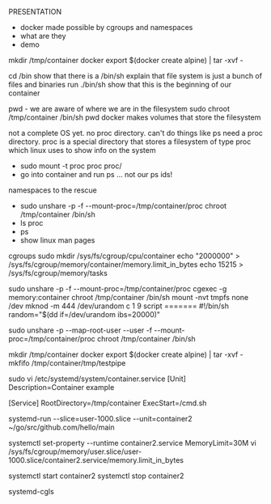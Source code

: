 



PRESENTATION
- docker made possible by cgroups and namespaces
- what are they
- demo


mkdir /tmp/container
docker export $(docker create alpine) | tar -xvf -

cd /bin show that there is a /bin/sh
explain that file system is just a bunch of files and binaries
run ./bin/sh
show that this is the beginning of our container


pwd - we are aware of where we are in the filesystem
sudo chroot /tmp/container /bin/sh
pwd
docker makes volumes that store the filesystem

not a complete OS yet. no proc directory. can't do things like ps
need a proc directory. proc is a special directory that stores a filesystem of type proc which linux uses to show info on the system
- sudo mount -t proc proc proc/
- go into container and run ps ... not our ps ids!


namespaces to the rescue
- sudo unshare -p -f --mount-proc=/tmp/container/proc chroot /tmp/container /bin/sh
- ls proc
- ps
- show linux man pages

cgroups
sudo mkdir /sys/fs/cgroup/cpu/container
echo "2000000" > /sys/fs/cgroup/memory/container/memory.limit_in_bytes
echo 15215 > /sys/fs/cgroup/memory/tasks



sudo unshare -p -f --mount-proc=/tmp/container/proc cgexec -g memory:container chroot /tmp/container /bin/sh
mount -nvt tmpfs none /dev
mknod -m 444 /dev/urandom c 1 9
script =======
#!/bin/sh
random="$(dd if=/dev/urandom ibs=20000)"





sudo unshare -p --map-root-user --user -f --mount-proc=/tmp/container/proc chroot /tmp/container /bin/sh





mkdir /tmp/container
docker export $(docker create alpine) | tar -xvf -
mkfifo /tmp/container/tmp/testpipe

sudo vi /etc/systemd/system/container.service
[Unit]
Description=Container example

[Service]
RootDirectory=/tmp/container
ExecStart=/cmd.sh


systemd-run --slice=user-1000.slice --unit=container2 ~/go/src/github.com/hello/main

systemctl set-property --runtime container2.service MemoryLimit=30M
vi /sys/fs/cgroup/memory/user.slice/user-1000.slice/container2.service/memory.limit_in_bytes

systemctl start container2 
systemctl stop container2 

systemd-cgls
